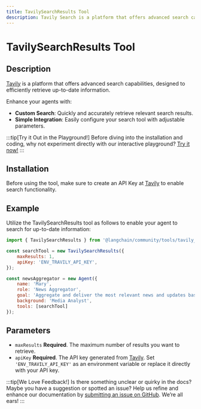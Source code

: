 ```yaml
---
title: TavilySearchResults Tool
description: Tavily Search is a platform that offers advanced search capabilities, designed to efficiently retrieve up-to-date information.
---
```


# TavilySearchResults Tool

## Description

[Tavily](https://app.tavily.com/) is a platform that offers advanced search capabilities, designed to efficiently retrieve up-to-date information.

Enhance your agents with:
- **Custom Search**: Quickly and accurately retrieve relevant search results.
- **Simple Integration**: Easily configure your search tool with adjustable parameters.

:::tip[Try it Out in the Playground!]
Before diving into the installation and coding, why not experiment directly with our interactive playground? [Try it now!](https://www.kaibanjs.com/share/9lyzu1VjBFPOl6FRgNWu)
:::

## Installation

Before using the tool, make sure to create an API Key at [Tavily](https://app.tavily.com/) to enable search functionality.

## Example

Utilize the TavilySearchResults tool as follows to enable your agent to search for up-to-date information:

```js
import { TavilySearchResults } from '@langchain/community/tools/tavily_search';

const searchTool = new TavilySearchResults({
    maxResults: 1,
    apiKey: 'ENV_TRAVILY_API_KEY',
});

const newsAggregator = new Agent({
    name: 'Mary', 
    role: 'News Aggregator', 
    goal: 'Aggregate and deliver the most relevant news and updates based on specific queries.', 
    background: 'Media Analyst',
    tools: [searchTool]
});
```

## Parameters

- `maxResults` **Required**. The maximum number of results you want to retrieve.
- `apiKey` **Required**. The API key generated from [Tavily](https://app.tavily.com/). Set `'ENV_TRAVILY_API_KEY'` as an environment variable or replace it directly with your API key.

:::tip[We Love Feedback!]
Is there something unclear or quirky in the docs? Maybe you have a suggestion or spotted an issue? Help us refine and enhance our documentation by [submitting an issue on GitHub](https://github.com/kaiban-ai/KaibanJS/issues). We’re all ears!
:::